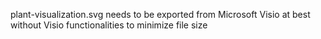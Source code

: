 plant-visualization.svg needs to be exported from Microsoft Visio at best without Visio functionalities to minimize file size
